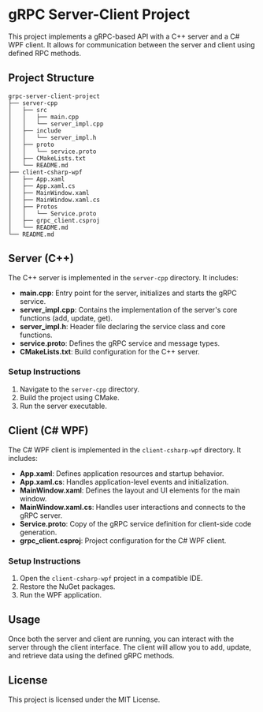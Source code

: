 # gRPC Server-Client Project

This project implements a gRPC-based API with a C++ server and a C# WPF client. It allows for communication between the server and client using defined RPC methods.

## Project Structure

```
grpc-server-client-project
├── server-cpp
│   ├── src
│   │   ├── main.cpp
│   │   └── server_impl.cpp
│   ├── include
│   │   └── server_impl.h
│   ├── proto
│   │   └── service.proto
│   ├── CMakeLists.txt
│   └── README.md
├── client-csharp-wpf
│   ├── App.xaml
│   ├── App.xaml.cs
│   ├── MainWindow.xaml
│   ├── MainWindow.xaml.cs
│   ├── Protos
│   │   └── Service.proto
│   ├── grpc_client.csproj
│   └── README.md
└── README.md
```

## Server (C++)

The C++ server is implemented in the `server-cpp` directory. It includes:

- **main.cpp**: Entry point for the server, initializes and starts the gRPC service.
- **server_impl.cpp**: Contains the implementation of the server's core functions (add, update, get).
- **server_impl.h**: Header file declaring the service class and core functions.
- **service.proto**: Defines the gRPC service and message types.
- **CMakeLists.txt**: Build configuration for the C++ server.

### Setup Instructions

1. Navigate to the `server-cpp` directory.
2. Build the project using CMake.
3. Run the server executable.

## Client (C# WPF)

The C# WPF client is implemented in the `client-csharp-wpf` directory. It includes:

- **App.xaml**: Defines application resources and startup behavior.
- **App.xaml.cs**: Handles application-level events and initialization.
- **MainWindow.xaml**: Defines the layout and UI elements for the main window.
- **MainWindow.xaml.cs**: Handles user interactions and connects to the gRPC server.
- **Service.proto**: Copy of the gRPC service definition for client-side code generation.
- **grpc_client.csproj**: Project configuration for the C# WPF client.

### Setup Instructions

1. Open the `client-csharp-wpf` project in a compatible IDE.
2. Restore the NuGet packages.
3. Run the WPF application.

## Usage

Once both the server and client are running, you can interact with the server through the client interface. The client will allow you to add, update, and retrieve data using the defined gRPC methods.

## License

This project is licensed under the MIT License.